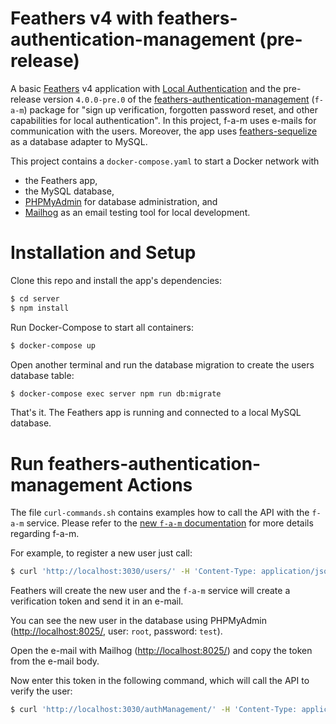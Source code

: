 # Feathers v4 with feathers-authentication-management (pre-release)

A basic [Feathers](https://feathersjs.com/) v4 application with [Local Authentication](https://docs.feathersjs.com/api/authentication/local.html) and the pre-release version `4.0.0-pre.0` of the [feathers-authentication-management](https://github.com/feathersjs-ecosystem/feathers-authentication-management) (`f-a-m`) package for "sign up verification, forgotten password reset, and other capabilities for local authentication". In this project, f-a-m uses e-mails for communication with the users. Moreover, the app uses [feathers-sequelize](https://github.com/feathersjs-ecosystem/feathers-sequelize) as a database adapter to MySQL.

This project contains a `docker-compose.yaml` to start a Docker network with

- the Feathers app,
- the MySQL database,
- [PHPMyAdmin](https://www.phpmyadmin.net/) for database administration, and
- [Mailhog](https://github.com/mailhog/MailHog) as an email testing tool for local development.

# Installation and Setup

Clone this repo and install the app's dependencies:

```bash
$ cd server
$ npm install
```

Run Docker-Compose to start all containers:

```bash
$ docker-compose up
```

Open another terminal and run the database migration to create the users database table:

```bash
$ docker-compose exec server npm run db:migrate
```

That's it. The Feathers app is running and connected to a local MySQL database.

# Run feathers-authentication-management Actions

The file `curl-commands.sh` contains examples how to call the API with the `f-a-m` service. Please refer to the [new `f-a-m` documentation](https://feathers-a-m.netlify.app/) for more details regarding f-a-m.

For example, to register a new user just call:

```bash
$ curl 'http://localhost:3030/users/' -H 'Content-Type: application/json' --data-binary '{ "email": "user@example.com", "password": "secret" }'
```

Feathers will create the new user and the `f-a-m` service will create a verification token and send it in an e-mail.

You can see the new user in the database using PHPMyAdmin ([http://localhost:8025/](http://localhost:8025/), user: `root`, password: `test`).

Open the e-mail with Mailhog ([http://localhost:8025/](http://localhost:8025/)) and copy the token from the e-mail body.

Now enter this token in the following command, which will call the API to verify the user:

```bash
$ curl 'http://localhost:3030/authManagement/' -H 'Content-Type: application/json' --data-binary '{ "action": "verifySignupLong", "value": "[enter token from e-mail]" }'
```
